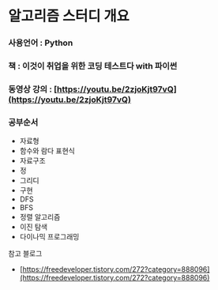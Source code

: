 # 알고리즘 스터디 개요

### 사용언어 : Python 

### 책 : 이것이 취업을 위한 코딩 테스트다 with 파이썬

### 동영상 강의 : [https://youtu.be/2zjoKjt97vQ](https://youtu.be/2zjoKjt97vQ)

### 공부순서

* 자료형
* 함수와 람다 표현식
* 자료구조
* 정
* 그리디
* 구현
* DFS
* BFS
* 정렬 알고리즘
* 이진 탐색
* 다이나믹  프로그래밍





참고 블로그

* [https://freedeveloper.tistory.com/272?category=888096](https://freedeveloper.tistory.com/272?category=888096)



